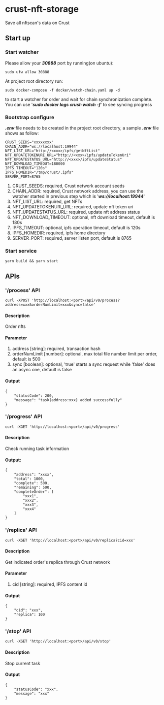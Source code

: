 # crust-nft-storage
Save all nftscan's data on Crust

## Start up

### Start watcher 

Please allow your ***30888*** port by running(on ubuntu):
```
sudo ufw allow 30888
```

At project root directory run:
```
sudo docker-compose -f docker/watch-chain.yaml up -d
```
to start a watcher for order and wait for chain synchronization complete. You can use '***sudo docker logs crust-watch -f***' to see syncing progress

### Bootstrap configure 
***.env*** file needs to be created in the project root directory, a sample ***.env*** file shows as follow:
```
CRUST_SEEDS="xxxxxxxx"
CHAIN_ADDR="ws://localhost:19944"
NFT_LIST_URL="http://<xxx>/ipfs/getNftList"
NFT_UPDATETOKENURI_URL="http://<xxx>/ipfs/updateTokenUri"
NFT_UPDATESTATUS_URL="http://<xxx>/ipfs/updateStatus"
NFT_DOWNLOAD_TIMEOUT=180000
IPFS_TIMEOUT="120s"
IPFS_HOMEDIR="/tmp/crust/.ipfs"
SERVER_PORT=8765
```

1. CRUST_SEEDS: required, Crust network account seeds
1. CHAIN_ADDR: required, Crust network address, you can use the watcher started in previous step which is '***ws://localhost:19944***'
1. NFT_LIST_URL: required, get NFTs
1. NFT_UPDATETOKENURI_URL: required, update nft token uri
1. NFT_UPDATESTATUS_URL: required, update nft address status
1. NFT_DOWNLOAD_TIMEOUT: optional, nft download timeout, default is 180s
1. IPFS_TIMEOUT: optional, ipfs operation timeout, default is 120s
1. IPFS_HOMEDIR: required, ipfs home directory
1. SERVER_PORT: required, server listen port, default is 8765

### Start service
```
yarn build && yarn start
```

## APIs

### '/process' API

```
curl -XPOST 'http://localhost:<port>/api/v0/process?address=xxx&orderNumLimit=xxx&sync=false'
```

#### Description
Order nfts

#### Parameter
1. address [string]: required, transaction hash
1. orderNumLimit [number]: optional, max total file number limit per order, default is 500
1. sync [boolean]: optional, 'true' starts a sync request while 'false' does an async one, default is false

#### Output
```
{
    "statusCode": 200,
    "message": "task(address:xxx) added successfully"
}
```

### '/progress' API

```
curl -XGET 'http://localhost:<port>/api/v0/progress'
```

#### Description
Check running task information

#### Output:
```
{
    "address": "xxxx",
    "total": 1000,
    "complete": 500,
    "remaining": 500,
    "completeOrder": [
        "xxx1",
        "xxx2",
        "xxx3",
        "xxx4"
    ]
}
```

### '/replica' API

```
curl -XGET 'http://localhost:<port>/api/v0/replica?cid=xxx'
```

#### Description
Get indicated order's replica through Crust network

#### Parameter
1. cid [string]: required, IPFS content id

#### Output
```
{
    "cid": "xxx",
    "replica": 100
}
```

### '/stop' API

```
curl -XGET 'http://localhost:<port>/api/v0/stop'
```

#### Description
Stop current task

#### Output
```
{
    "statusCode": "xxx",
    "message": "xxx"
}
```
